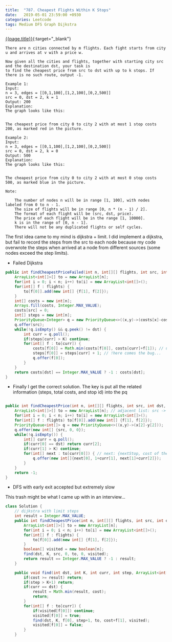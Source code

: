 ```yaml
---
title:  "787. Cheapest Flights Within K Stops"
date:   2019-05-01 23:59:00 +0930
categories: Leetcode
tags: Medium DFS Graph Dijkstra
---
```


[{{page.title}}](https://leetcode.com/problems/cheapest-flights-within-k-stops/){:target="_blank"}

    There are n cities connected by m flights. Each fight starts from city u and arrives at v with a price w.

    Now given all the cities and flights, together with starting city src and the destination dst, your task is
    to find the cheapest price from src to dst with up to k stops. If there is no such route, output -1.

    Example 1:
    Input:
    n = 3, edges = [[0,1,100],[1,2,100],[0,2,500]]
    src = 0, dst = 2, k = 1
    Output: 200
    Explanation:
    The graph looks like this:


    The cheapest price from city 0 to city 2 with at most 1 stop costs 200, as marked red in the picture.

    Example 2:
    Input:
    n = 3, edges = [[0,1,100],[1,2,100],[0,2,500]]
    src = 0, dst = 2, k = 0
    Output: 500
    Explanation:
    The graph looks like this:


    The cheapest price from city 0 to city 2 with at most 0 stop costs 500, as marked blue in the picture.

    Note:

        The number of nodes n will be in range [1, 100], with nodes labeled from 0 to n - 1.
        The size of flights will be in range [0, n * (n - 1) / 2].
        The format of each flight will be (src, dst, price).
        The price of each flight will be in the range [1, 10000].
        k is in the range of [0, n - 1].
        There will not be any duplicated flights or self cycles.



The first idea came to my mind is dijkstra + limit.
I did implement a dijkstra, but fail to record the steps from the src to each node because my code overwrote
the steps when arrived at a node from different sources (some nodes exceed the step limits).

* Failed Dijkstra

```java
public int findCheapestPriceFailed(int n, int[][] flights, int src, int dst, int K) {
    ArrayList<int[]>[] to = new ArrayList[n];
    for(int i = 0; i < n; i++) to[i] = new ArrayList<int[]>();
    for(int[] f : flights) {
        to[f[0]].add(new int[] {f[1], f[2]});
    }
    int[] costs = new int[n];
    Arrays.fill(costs, Integer.MAX_VALUE);
    costs[src] = 0;
    int[] steps = new int[n];
    PriorityQueue<Integer> q = new PriorityQueue<>((x,y)->(costs[x]-costs[y]));
    q.offer(src);
    while(!q.isEmpty() && q.peek() != dst) {
        int curr = q.poll();
        if(steps[curr] > K) continue;
        for(int[] f : to[curr]) {
            costs[f[0]] = Math.min(costs[f[0]], costs[curr]+f[1]); // update costs for next nodes
            steps[f[0]] = steps[curr] + 1; // !here comes the bug...
            q.offer(f[0]);
        }
    }
    return costs[dst] == Integer.MAX_VALUE ? -1 : costs[dst];
}
```

* Finally I get the correct solution. The key is put all the related information (steps, total costs, and stop id) into the pq

```java

public int findCheapestPrice(int n, int[][] flights, int src, int dst, int K) {
    ArrayList<int[]>[] to = new ArrayList[n]; // adjacent list: src -> (dsts and costs)s
    for(int i = 0; i < n; i++) to[i] = new ArrayList<int[]>();
    for(int[] f : flights) to[f[0]].add(new int[] {f[1], f[2]});
    PriorityQueue<int[]> q = new PriorityQueue<>((x,y)->(x[2]-y[2]));
    q.offer(new int[] {src, 0, 0});
    while(!q.isEmpty()) {
        int[] curr = q.poll();
        if(curr[0] == dst) return curr[2];
        if(curr[1] > K) continue;
        for(int[] next : to[curr[0]]) { // next: {nextStop, cost of the edge}
            q.offer(new int[]{next[0], 1+curr[1], next[1]+curr[2]});
        }
    }
    return -1;
}
```

* DFS with early exit accepted but extremely slow

This trash might be what I came up with in an interview...

```java
class Solution {
    // dijkstra with limit steps
    int result = Integer.MAX_VALUE;
    public int findCheapestPrice(int n, int[][] flights, int src, int dst, int K) {
        ArrayList<int[]>[] to = new ArrayList[n];
        for(int i = 0; i < n; i++) to[i] = new ArrayList<int[]>();
        for(int[] f : flights) {
            to[f[0]].add(new int[] {f[1], f[2]});
        }
        boolean[] visited = new boolean[n];
        find(dst, K, src, 0, to, 0, visited);
        return result == Integer.MAX_VALUE ? -1 : result;
    }

    public void find(int dst, int K, int curr, int step, ArrayList<int[]>[] to, int cost, boolean[] visited) {
        if(cost >= result) return;
        if(step > K+1) return;
        if(curr == dst) {
            result = Math.min(result, cost);
            return;
        }
        for(int[] f : to[curr]) {
            if(visited[f[0]]) continue;
            visited[f[0]] = true;
            find(dst, K, f[0], step+1, to, cost+f[1], visited);
            visited[f[0]] = false;
        }
    }
```
